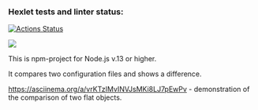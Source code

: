 ### Hexlet tests and linter status:
[![Actions Status](https://github.com/Maksim-Inozemtsev/frontend-project-46/workflows/hexlet-check/badge.svg)](https://github.com/Maksim-Inozemtsev/frontend-project-46/actions)

<a href="https://codeclimate.com/github/Maksim-Inozemtsev/frontend-project-46/maintainability"><img src="https://api.codeclimate.com/v1/badges/e95d40b2ad47fe5a97c4/maintainability" /></a>

This is npm-project for Node.js v.13 or higher.

It compares two configuration files and shows a difference.

https://asciinema.org/a/vrKTzIMvINVJsMKi8LJ7pEwPv - demonstration of the comparison of two flat objects.
